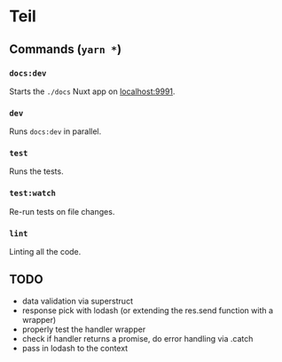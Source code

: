 # Teil

## Commands (`yarn *`)

### `docs:dev`

Starts the `./docs` Nuxt app on [localhost:9991](http://localhost:9991).

### `dev`

Runs `docs:dev` in parallel.

### `test`

Runs the tests.

### `test:watch`

Re-run tests on file changes.

### `lint`

Linting all the code.

## TODO

- data validation via superstruct
- response pick with lodash (or extending the res.send function with a wrapper)
- properly test the handler wrapper
- check if handler returns a promise, do error handling via .catch
- pass in lodash to the context
